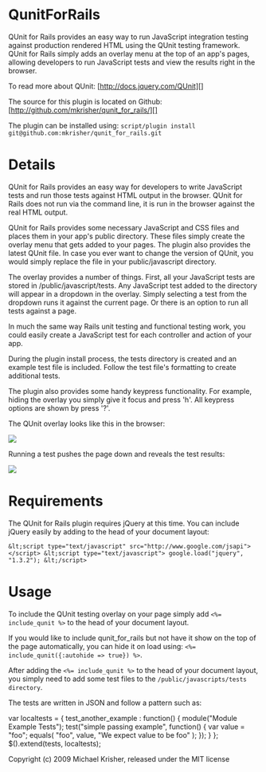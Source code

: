 QunitForRails
=============

QUnit for Rails provides an easy way to run JavaScript integration testing
against production rendered HTML using the QUnit testing framework. 
QUnit for Rails simply adds an overlay menu at the top of an app's pages, 
allowing developers to run JavaScript tests and view the results right in the 
browser. 

To read more about QUnit:
[http://docs.jquery.com/QUnit][]

The source for this plugin is located on Github:
[http://github.com/mkrisher/qunit_for_rails/][]

The plugin can be installed using:
`script/plugin install git@github.com:mkrisher/qunit_for_rails.git`

Details
=======

QUnit for Rails provides an easy way for developers to write JavaScript tests 
and run those tests against HTML output in the browser. QUnit for Rails does 
not run via the command line, it is run in the browser against the real HTML 
output. 

QUnit for Rails provides some necessary JavaScript and CSS files and places 
them in your app's public directory. These files simply create the overlay 
menu that gets added to your pages. The plugin also provides the latest QUnit 
file. In case you ever want to change the version of QUnit, you would simply 
replace the file in your public/javascript directory.

The overlay provides a number of things. First, all your JavaScript tests are 
stored in /public/javascript/tests. Any JavaScript test added to the directory 
will appear in a dropdown in the overlay. Simply selecting a test from the 
dropdown runs it against the current page. Or there is an option to run all 
tests against a page. 

In much the same way Rails unit testing and functional testing work, you could 
easily create a JavaScript test for each controller and action of your app.

During the plugin install process, the tests directory is created and an 
example test file is included. Follow the test file's formatting to create 
additional tests. 
 
The plugin also provides some handy keypress functionality. For example, hiding 
the overlay you simply give it focus and press 'h'. All keypress options are 
shown by press '?'.

The QUnit overlay looks like this in the browser:

[![](http://farm3.static.flickr.com/2603/4014493975_cfc0c2af3d_o.png)](http://farm3.static.flickr.com/2603/4014493975_cfc0c2af3d_o.png)

Running a test pushes the page down and reveals the test results:

[![](http://farm3.static.flickr.com/2464/4015257542_d6c759682f_o.png)](http://farm3.static.flickr.com/2464/4015257542_d6c759682f_o.png)

Requirements
=======

The QUnit for Rails plugin requires jQuery at this time. You can include 
jQuery easily by adding to the head of your document layout:

`&lt;script type="text/javascript" src="http://www.google.com/jsapi"></script>
&lt;script type="text/javascript">
    google.load("jquery", "1.3.2");
&lt;/script>`


Usage
=====

To include the QUnit testing overlay on your page simply add 
`<%= include_qunit %>` to the head of your document layout.

If you would like to include qunit_for_rails but not have it show on the top 
of the page automatically, you can hide it on load using:
`<%= include_qunit({:autohide => true}) %>`.

After adding the `<%= include_qunit %>` to the head of your document layout, 
you simply need to add some test files to the 
`/public/javascripts/tests directory`.

The tests are written in JSON and follow a pattern such as:

var localtests = {
    test_another_example : function()
    {
        module("Module Example Tests");
        test("simple passing example", function() 
        {
            var value = "foo";
            equals( "foo", value, "We expect value to be foo" );
        });
    }
};
$().extend(tests, localtests);


Copyright (c) 2009 Michael Krisher, released under the MIT license

[http://docs.jquery.com/QUnit]: http://docs.jquery.com/QUnit
[http://github.com/mkrisher/qunit_for_rails/]: http://github.com/mkrisher/qunit_for_rails/